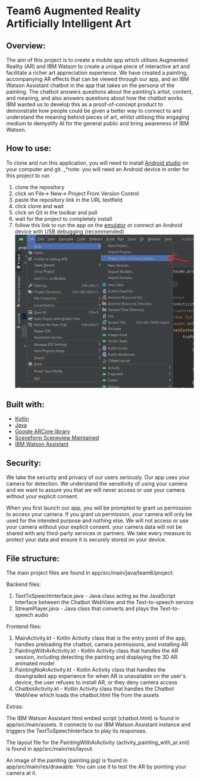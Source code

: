 # Team6 Augmented Reality Artificially Intelligent Art

## Overview:
The aim of this project is to create a mobile app which utilises Augmented Reality (AR) and IBM 
Watson to create a unique piece of interactive art and facilitate a richer art appreciation 
experience. We have created a painting, accompanying AR effects that can be viewed through our app, 
and an IBM Watson Assistant chatbot in the app that takes on the persona of the painting. 
The chatbot answers questions about the painting’s artist, content, and meaning, and also 
answers questions about how the chatbot works. IBM wanted us to develop this as a 
proof-of-concept product to demonstrate how people could be given a better way to connect to and 
understand the meaning behind pieces of art, whilst utilising this engaging medium to demystify
AI for the general public and bring awareness of IBM Watson.

## How to use:
To clone and run this application, you will need to install [Android studio](https://developer.android.com/studio?gclid=CjwKCAjwjMiiBhA4EiwAZe6jQ5tGfYxLxe7SqYGWqkqL7PdCm16dfKPIB2CjhbS3iIwxgcL4NH21nRoCz5oQAvD_BwE&gclsrc=aw.ds) on your computer and git.
_*note: you will need an Android device in order for this project to run
1. clone the repository
2. click on File-> New-> Project From Version Control
3. paste the repository link in the URL textfield
4. click clone and wait
5. click on Git in the toolbar and pull
6. wait for the project to completely install
7. follow this link to run the app on the [emulator](https://developer.android.com/studio/run/emulator)
   or connect an Android device with USB debugging (recommended)
   ![cloning the project](howtouse.png)

## Built with:
- [Kotlin](https://kotlinlang.org/) 
- [Java](https://www.java.com/en/)
- [Google ARCore library](https://developers.google.com/ar) 
- [Sceneform Sceneview Maintained](https://github.com/SceneView/sceneform-android)
- [IBM Watson Assistant](https://www.ibm.com/watson)

## Security:

We take the security and privacy of our users seriously. Our app uses your camera for detection.
We understand the sensitivity of using your camera and we want to assure you that we will 
never access or use your camera without your explicit consent.

When you first launch our app, you will be prompted to grant us permission to access your camera. 
If you grant us permission, your camera will only be used for the intended purpose and nothing else. 
We will not access or use your camera without your explicit consent. your camera data will not be
shared with any third-party services or partners. We take every measure to protect your 
data and ensure it is securely stored on your device.

## File structure:

The main project files are found in app/src/main/java/team6/project:

Backend files:
1. TextToSpeechInterface.java - Java class acting as the JavaScript Interface between the
   Chatbot WebView and the Text-to-speech service
2. StreamPlayer.java - Java class that converts and plays the Text-to-speech audio

Frontend files:
1. MainActivity.kt - Kotlin Activity class that is the entry point of the app, handles preloading
   the chatbot, camera permissions, and installing AR
2. PaintingWithArActivity.kt - Kotlin Activity class that handles the AR session, including
   detecting the painting and displaying the 3D AR animated model
3. PaintingNoArActivity.kt - Kotlin Activity class that handles the downgraded app experience for
   when AR is unavailable on the user's device, the user refuses to install AR, or they deny camera
   access
4. ChatbotActivity.kt - Kotlin Activity class that handles the Chatbot WebView which loads the
   chatbot.html file from the assets

Extras:

The IBM Watson Assistant html embed script (chatbot.html) is found in app/src/main/assets.
It connects to our IBM Watson Assistant instance and triggers the TextToSpeechInterface to play
its responses.

The layout file for the PaintingWithArActivity (activity_painting_with_ar.xml) is found in
app/src/main/res/layout.

An image of the painting (painting.jpg) is found in app/src/main/res/drawable. You can use it to
test the AR by pointing your camera at it.

